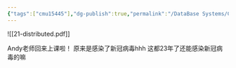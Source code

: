 ```yaml
---
{"tags":["cmu15445"],"dg-publish":true,"permalink":"/DataBase Systems/CMU 15-445：Database Systems/Lecture 21 Intro to Distributed Databases/","dgPassFrontmatter":true,"noteIcon":"","created":"2025-07-16T16:10:45.043+08:00","updated":"2025-07-16T16:12:06.939+08:00"}
---
```



![[21-distributed.pdf]]

Andy老师回来上课啦！ 原来是感染了新冠病毒hhh 这都23年了还能感染新冠病毒的嘛
